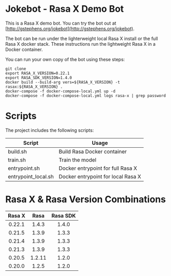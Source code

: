 # Jokebot - Rasa X Demo Bot

This is a Rasa X demo bot. You can try the bot out at [http://gstephens.org/jokebot](http://gstephens.org/jokebot).

The bot can be run under the lighterweight local Rasa X install or the full Rasa X docker stack. These instructions run the lightweight Rasa X in a Docker container.

You can run your own copy of the bot using these steps:

```
git clone
export RASA_X_VERSION=0.22.1
export RASA_SDK_VERSION=1.4.0
docker build --build-arg vers=${RASA_X_VERSION} -t rasax:${RASA_X_VERSION} .
docker-compose -f docker-compose-local.yml up -d
docker-compose -f docker-compose-local.yml logs rasa-x | grep password
```

# Scripts

The project includes the following scripts:

| Script              | Usage                              |
| ------------------- | ---------------------------------- |
| build.sh            | Build Rasa Docker container        |
| train.sh            | Train the model                    |
| entrypoint.sh       | Docker entrypoint for full Rasa X  |
| entrypoint_local.sh | Docker entrypoint for local Rasa X |

# Rasa X & Rasa Version Combinations

| Rasa X |  Rasa  | Rasa SDK |
| :----: | :----: | :------: |
| 0.22.1 | 1.4.3  |  1.4.0   |
| 0.21.5 | 1.3.9  |  1.3.3   |
| 0.21.4 | 1.3.9  |  1.3.3   |
| 0.21.3 | 1.3.9  |  1.3.3   |
| 0.20.5 | 1.2.11 |  1.2.0   |
| 0.20.0 | 1.2.5  |  1.2.0   |

